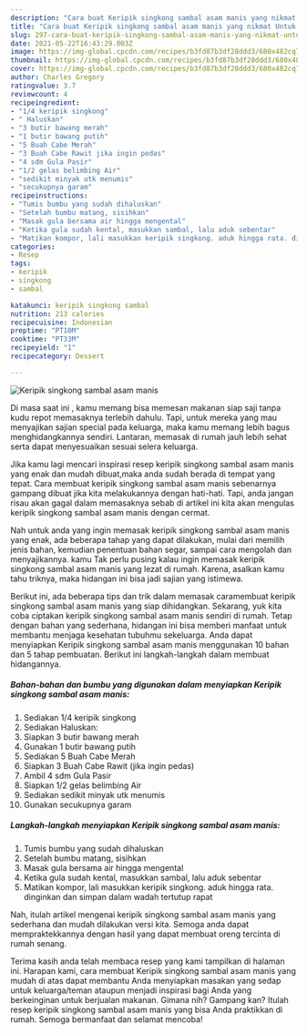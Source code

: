 ```yaml
---
description: "Cara buat Keripik singkong sambal asam manis yang nikmat Untuk Jualan"
title: "Cara buat Keripik singkong sambal asam manis yang nikmat Untuk Jualan"
slug: 297-cara-buat-keripik-singkong-sambal-asam-manis-yang-nikmat-untuk-jualan
date: 2021-05-22T16:43:29.003Z
image: https://img-global.cpcdn.com/recipes/b3fd87b3df28ddd3/680x482cq70/keripik-singkong-sambal-asam-manis-foto-resep-utama.jpg
thumbnail: https://img-global.cpcdn.com/recipes/b3fd87b3df28ddd3/680x482cq70/keripik-singkong-sambal-asam-manis-foto-resep-utama.jpg
cover: https://img-global.cpcdn.com/recipes/b3fd87b3df28ddd3/680x482cq70/keripik-singkong-sambal-asam-manis-foto-resep-utama.jpg
author: Charles Gregory
ratingvalue: 3.7
reviewcount: 4
recipeingredient:
- "1/4 keripik singkong"
- " Haluskan"
- "3 butir bawang merah"
- "1 butir bawang putih"
- "5 Buah Cabe Merah"
- "3 Buah Cabe Rawit jika ingin pedas"
- "4 sdm Gula Pasir"
- "1/2 gelas belimbing Air"
- "sedikit minyak utk menumis"
- "secukupnya garam"
recipeinstructions:
- "Tumis bumbu yang sudah dihaluskan"
- "Setelah bumbu matang, sisihkan"
- "Masak gula bersama air hingga mengental"
- "Ketika gula sudah kental, masukkan sambal, lalu aduk sebentar"
- "Matikan kompor, lali masukkan keripik singkong. aduk hingga rata. dinginkan dan simpan dalam wadah tertutup rapat"
categories:
- Resep
tags:
- keripik
- singkong
- sambal

katakunci: keripik singkong sambal 
nutrition: 213 calories
recipecuisine: Indonesian
preptime: "PT10M"
cooktime: "PT33M"
recipeyield: "1"
recipecategory: Dessert

---
```



![Keripik singkong sambal asam manis](https://img-global.cpcdn.com/recipes/b3fd87b3df28ddd3/680x482cq70/keripik-singkong-sambal-asam-manis-foto-resep-utama.jpg)

Di masa  saat ini , kamu memang bisa memesan makanan siap saji tanpa kudu repot memasaknya terlebih dahulu. Tapi, untuk mereka yang mau menyajikan sajian special pada keluarga, maka kamu memang lebih bagus menghidangkannya sendiri. Lantaran, memasak di rumah jauh lebih sehat serta dapat menyesuaikan sesuai selera keluarga.

Jika kamu lagi mencari inspirasi resep keripik singkong sambal asam manis yang enak dan mudah dibuat,maka anda sudah berada di tempat yang tepat. Cara membuat keripik singkong sambal asam manis  sebenarnya gampang dibuat jika kita melakukannya dengan hati-hati. Tapi, anda jangan risau akan gagal dalam memasaknya 
sebab di artikel ini kita akan mengulas keripik singkong sambal asam manis dengan cermat.  



Nah untuk anda yang ingin memasak keripik singkong sambal asam manis yang enak, ada beberapa tahap yang dapat dilakukan, mulai dari memilih jenis bahan, kemudian penentuan bahan segar, sampai cara mengolah dan menyajikannya. kamu Tak perlu pusing kalau ingin memasak keripik singkong sambal asam manis yang lezat di rumah. Karena, asalkan kamu  tahu triknya, maka hidangan ini bisa jadi sajian yang istimewa.

Berikut ini, ada beberapa tips dan trik dalam memasak caramembuat keripik singkong sambal asam manis yang siap dihidangkan. Sekarang, yuk kita coba ciptakan keripik singkong sambal asam manis sendiri di rumah. Tetap dengan bahan yang sederhana, hidangan ini bisa memberi manfaat untuk membantu menjaga kesehatan tubuhmu sekeluarga. Anda dapat menyiapkan Keripik singkong sambal asam manis menggunakan 10 bahan dan 5 tahap pembuatan. Berikut ini langkah-langkah dalam membuat hidangannya.

<!--inarticleads1-->

##### Bahan-bahan dan bumbu yang digunakan dalam menyiapkan Keripik singkong sambal asam manis:

1. Sediakan 1/4 keripik singkong
1. Sediakan  Haluskan:
1. Siapkan 3 butir bawang merah
1. Gunakan 1 butir bawang putih
1. Sediakan 5 Buah Cabe Merah
1. Siapkan 3 Buah Cabe Rawit (jika ingin pedas)
1. Ambil 4 sdm Gula Pasir
1. Siapkan 1/2 gelas belimbing Air
1. Sediakan sedikit minyak utk menumis
1. Gunakan secukupnya garam




<!--inarticleads2-->

##### Langkah-langkah menyiapkan Keripik singkong sambal asam manis:

1. Tumis bumbu yang sudah dihaluskan
1. Setelah bumbu matang, sisihkan
1. Masak gula bersama air hingga mengental
1. Ketika gula sudah kental, masukkan sambal, lalu aduk sebentar
1. Matikan kompor, lali masukkan keripik singkong. aduk hingga rata. dinginkan dan simpan dalam wadah tertutup rapat




Nah, itulah artikel mengenai  keripik singkong sambal asam manis  yang sederhana dan mudah dilakukan versi kita. Semoga anda dapat mempraktekkannya dengan hasil yang dapat membuat oreng tercinta di rumah senang. 

Terima kasih anda telah membaca resep yang kami tampilkan di halaman ini. Harapan kami, cara membuat  Keripik singkong sambal asam manis yang mudah di atas dapat membantu Anda menyiapkan masakan yang sedap untuk keluarga/teman ataupun menjadi inspirasi bagi Anda yang berkeinginan untuk berjualan makanan. Gimana nih? Gampang kan? Itulah resep keripik singkong sambal asam manis yang bisa Anda praktikkan di rumah. Semoga bermanfaat dan selamat mencoba!

